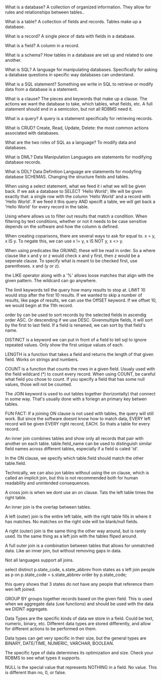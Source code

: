What is a database?
A collection of organized information.
They allow for rules and relationships between tables..

What is a table?
A collection of fields and records.
Tables make up a database.

What is a record?
A single piece of data with fields in a database.

What is a field?
A column in a record.

What is a schema?
How tables in a database are set up and related to one another.

What is SQL?
A language for manipulating databases. Specifically for asking a database questions in specific way databases can understand.

What is a SQL statement?
Something we write in SQL to retrieve or modify data from a database is a statement.

What is a clause?
The pieces and keywords that make up a clause. 
The actions we want the database to take, which tables, what fields, etc. A full statement should end in a semicolon, but not all RDBMS need it.

What is a query?
A query is a statement specifically for retrieving records.

What is CRUD?
Create, Read, Update, Delete: the most common actions associated with databases.

What are the two roles of SQL as a language?
To modify data and databases.

What is DML?
Data Manipulation Languages are statements for modifying database records.

What is DDL?
Data Definition Language are statements for modyfing database SCHEMAS. Changing the structure fields and tables.

When using a select statement, what we feed it i what we will be given back.
If we ask a database to 
SELECT 'Hello World';
We will be given exactly that: a single row with the column 'Hello World' and a record with 'Hello World'.
If we feed it this query AND specift a table, we will get back a 'Hello World' for every record in the table.

Using where allows us to filter out results that match a condition. When filtering by text conditions, whether or not it needs to be case sensitive depends on the software and how the column is defined.

When creating coparisons, there are several ways to ask for equal to.
x = y, x IS y.
To negate this, we can use
x != y, x IS NOT y, x <> y.

When using predicates like OR/AND, these will be read in order.
So a where clause like
x and y or z
would check x and y first, then z would be a seperate clause.
To specify what is meant to be checked first, use parentheses.
x and (y or z).

the LIKE operator along with a '%' allows loose matches that align with the given pattern. The wildcard can go anywhere.

The limit keywords tell the query how many results to stop at. LIMIT 10 would stop after the first 10 results.
If we wanted to skip a number of results, like  page of results, we can use the OffSET keyword. If we offset 10, we would begin at the 11th record.

order by can be used to sort records by the selected fields in ascendig order ASC. Or descending if we use DESC. Givenmultiple fields, it will sort by the first to last field. If a field is renamed, we can sort by that field's name.

DISTINCT is a keyword we can put in front of a field to tell sql to ignore repeated values. Only show the first unique values of each.

LENGTH is a function that takes a field and returns the length of that given field. Works on strings and numbers.

COUNT is a function that counts the rows in a given field. Usualy used with the field wildcard (*) to count every record. When using COUNT, be careful what field you chose to count. If you specify a field that has some null values, those will not be counted.

The JOIN keyword is used to out tables together (horizontally) that connect in some way. That's usually done with a foriegn an primary key betwen tables.

FUN FACT: If a joining ON clause is not used with tables, the query will still work. But since the software doesnt know how to match data, EVERY left record will be given EVERY right record, EACH.
So thats a table for every record.

An inner join combines tables and show only all records that pair with another on each table. table.field_name can be used to distinguish similar field names across different tables, especially if a field is caled 'id'.

In the ON clause, we specify which table.field should match the other table.field.

Technically, we can also jon tables without using the on clause, which is called an implicit join, but this is not recommended both for human readability and unintended consequences.

A cross join is when we dont use an on clause. Tats the left table times the right table.

An inner join is the overlap between tables.

A left (outer) join is the entire left table, with the right table fills in where it has matches. No matches on the right side will be blank/null fields.

A right (outer) join is the same thing the other way around, but is rarely used. Its the same thing as a left join with the tables fliped around.

A full outer join is a combination between tables that allows for unmatched data. Like an inner join, but without removing gaps in data.

Not all languages support all joins.

select distinct p.state_code, s.state_abbrev
from states as s
left join people as p 
on p.state_code = s.state_abbrev
order by p.state_code;

this query shows that 3 states do not have any people that reference them wen left joined.

GROUP BY groups together records based on the given field. This is used when we aggregate data (use functions) and should be used with the data we DIDNT aggregate.

Data Types are the specific kinds of data we store in a field.
Could be text, numeric, binary, etc.
Different data types are stored differently, and allow for different actions to be performed on them.

Data types can get very specific in their size, but the general types are BINARY, DATE/TIME, NUMERIC, VARCHAR, BOOLEAN.

The specific type of data determines its optimization and size. Check your RDBMS to see what types it supports.

NULL is the special value that represents NOTHING in a field. No value. This is different than no, 0, or false.